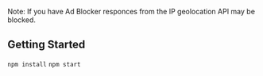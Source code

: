 Note: If you have Ad Blocker responces from the IP geolocation API may be blocked.

## Getting Started

`npm install`
`npm start`

